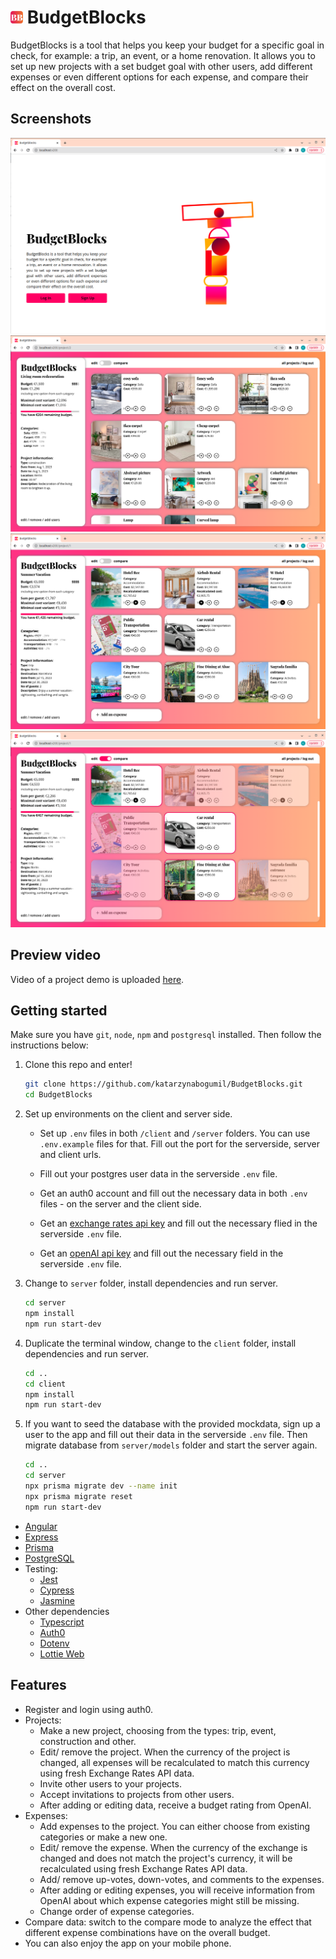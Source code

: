 # <img src="images/logo.png" height="20"/> BudgetBlocks

BudgetBlocks is a tool that helps you keep your budget for a specific goal in check, for example: a trip, an event, or a home renovation. It allows you to set up new projects with a set budget goal with other users, add different expenses or even different options for each expense, and compare their effect on the overall cost.

## Screenshots

<p align="center">
  <img src="images/1-landing.png" />
  <img src="images/2-renovation.png" />
  <img src="images/3-trip.png" />
  <img src="images/4-trip-compare.png" />
</p>

## Preview video

Video of a project demo is uploaded [here](https://www.youtube.com/watch?v=tHvyqWPzkMI).

## Getting started

Make sure you have `git`, `node`, `npm` and `postgresql` installed. Then follow the instructions below:

1. Clone this repo and enter!

    ```bash
    git clone https://github.com/katarzynabogumil/BudgetBlocks.git
    cd BudgetBlocks
    ```
2. Set up environments on the client and server side.

    * Set up `.env` files in both `/client` and `/server` folders. You can use `.env.example` files for that. Fill out the port for the serverside, server and client urls.

    * Fill out your postgres user data in the serverside `.env` file.

    * Get an auth0 account and fill out the necessary data in both `.env` files - on the server and the client side.

    * Get an [exchange rates api key](https://exchangeratesapi.io/) and fill out the necessary flied in the serverside `.env` file.

    * Get an [openAI api key](https://platform.openai.com/account/api-keys) and fill out the necessary field in the serverside `.env` file.

3. Change to `server` folder, install dependencies and run server.

   ```bash
   cd server
   npm install
   npm run start-dev
   ```

4. Duplicate the terminal window, change to the `client` folder, install dependencies and run server.

   ```bash
   cd ..
   cd client
   npm install
   npm run start-dev
   ```

5. If you want to seed the database with the provided mockdata, sign up a user to the app and fill out their data in the serverside `.env` file. Then migrate database from `server/models` folder and start the server again.

   ```bash
   cd ..
   cd server
   npx prisma migrate dev --name init 
   npx prisma migrate reset
   npm run start-dev
   ```

* [Angular](https://github.com/angular)
* [Express](https://github.com/expressjs)
* [Prisma](https://github.com/prisma)
* [PostgreSQL](https://www.postgresql.org/)
* Testing:
  * [Jest](https://jestjs.io/)
  * [Cypress](https://www.cypress.io/)
  * [Jasmine](https://jasmine.github.io/)
* Other dependencies
  * [Typescript](https://www.typescriptlang.org/)
  * [Auth0](https://github.com/auth01)
  * [Dotenv](https://github.com/dotenv-org)
  * [Lottie Web](https://github.com/airbnb/lottie-web)


## Features

* Register and login using auth0.
* Projects:
  * Make a new project, choosing from the types: trip, event, construction and other.
  * Edit/ remove the project. When the currency of the project is changed, all expenses will be recalculated to match this currency using fresh Exchange Rates API data.
  * Invite other users to your projects.
  * Accept invitations to projects from other users.
  * After adding or editing data, receive a budget rating from OpenAI.
* Expenses:
  * Add expenses to the project. You can either choose from existing categories or make a new one.
  * Edit/ remove the expense. When the currency of the exchange is changed and does not match the project's currency, it will be recalculated using fresh Exchange Rates API data.
  * Add/ remove up-votes, down-votes, and comments to the expenses. 
  * After adding or editing expenses, you will receive information from OpenAI about which expense categories might still be missing.
  * Change order of expense categories.
* Compare data: switch to the compare mode to analyze the effect that different expense combinations have on the overall budget.
* You can also enjoy the app on your mobile phone.